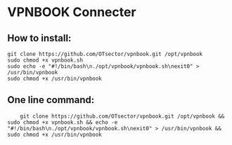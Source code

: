 # VPNBOOK Connecter
## How to install:
	git clone https://github.com/OTsector/vpnbook.git /opt/vpnbook
	sudo chmod +x vpnbook.sh
	sudo echo -e "#!/bin/bash\n./opt/vpnbook/vpnbook.sh\nexit0" > /usr/bin/vpnbook
	sudo chmod +x /usr/bin/vpnbook
## One line command:
		git clone https://github.com/OTsector/vpnbook.git /opt/vpnbook && sudo chmod +x vpnbook.sh && echo -e "#!/bin/bash\n./opt/vpnbook/vpnbook.sh\nexit0" > /usr/bin/vpnbook && sudo chmod +x /usr/bin/vpnbook
